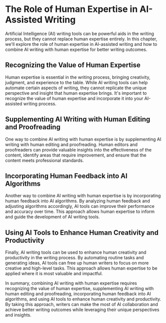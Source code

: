 The Role of Human Expertise in AI-Assisted Writing
======================================================================================================

Artificial Intelligence (AI) writing tools can be powerful aids in the writing process, but they cannot replace human expertise entirely. In this chapter, we'll explore the role of human expertise in AI-assisted writing and how to combine AI writing with human expertise for better writing outcomes.

Recognizing the Value of Human Expertise
----------------------------------------

Human expertise is essential in the writing process, bringing creativity, judgment, and experience to the table. While AI writing tools can help automate certain aspects of writing, they cannot replicate the unique perspective and insight that human expertise brings. It's important to recognize the value of human expertise and incorporate it into your AI-assisted writing process.

Supplementing AI Writing with Human Editing and Proofreading
------------------------------------------------------------

One way to combine AI writing with human expertise is by supplementing AI writing with human editing and proofreading. Human editors and proofreaders can provide valuable insights into the effectiveness of the content, identify areas that require improvement, and ensure that the content meets professional standards.

Incorporating Human Feedback into AI Algorithms
-----------------------------------------------

Another way to combine AI writing with human expertise is by incorporating human feedback into AI algorithms. By analyzing human feedback and adjusting algorithms accordingly, AI tools can improve their performance and accuracy over time. This approach allows human expertise to inform and guide the development of AI writing tools.

Using AI Tools to Enhance Human Creativity and Productivity
-----------------------------------------------------------

Finally, AI writing tools can be used to enhance human creativity and productivity in the writing process. By automating routine tasks and generating ideas, AI tools can free up human writers to focus on more creative and high-level tasks. This approach allows human expertise to be applied where it is most valuable and impactful.

In summary, combining AI writing with human expertise requires recognizing the value of human expertise, supplementing AI writing with human editing and proofreading, incorporating human feedback into AI algorithms, and using AI tools to enhance human creativity and productivity. By taking this approach, writers can make the most of AI collaboration and achieve better writing outcomes while leveraging their unique perspectives and insights.
